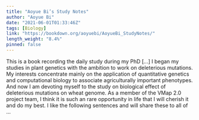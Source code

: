 ```yaml
---
title: "Aoyue Bi’s Study Notes"
author: "Aoyue Bi"
date: "2021-06-01T01:33:46Z"
tags: [Biology]
link: "https://bookdown.org/aoyuebi/AoyueBi_StudyNotes/"
length_weight: "8.4%"
pinned: false
---
```


This is a book recording the daily study during my PhD [...] I began my studies in plant genetics with the ambition to work on deleterious mutations. My interests concentrate mainly on the application of quantitative genetics and computational biology to associate agriculturally important phenotypes. And now I am devoting myself to the study on biological effect of deleterious mutations on wheat genome. As a member of the VMap 2.0 project team, I think it is such an rare opportunity in life that I will cherish it and do my best. I like the following sentences and will share these to all of ...
